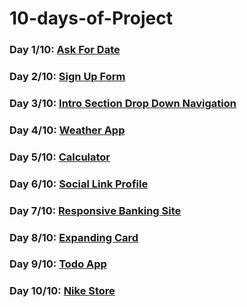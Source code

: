 # 10-days-of-Project

### Day 1/10: <a href="https://github.com/Rituraj27/Day-1-Ask-for-date">Ask For Date</a>
### Day 2/10: <a href="https://github.com/Rituraj27/Day-02-Sign-Up-Form">Sign Up Form</a>
### Day 3/10: <a href="https://github.com/Rituraj27/Day-3-Intro-section-drop-down-navigation">Intro Section Drop Down Navigation</a>
### Day 4/10: <a href="https://github.com/Rituraj27/Day-4-Weather-App">Weather App</a>
### Day 5/10: <a href="https://github.com/Rituraj27/Day-5-Calculator">Calculator</a>
### Day 6/10: <a href="https://github.com/Rituraj27/Day-6-social-link-profile">Social Link Profile</a>
### Day 7/10: <a href="https://github.com/Rituraj27/Day-7-Responsive-Banking-Site">Responsive Banking Site</a>
### Day 8/10: <a href="https://github.com/Rituraj27/Day-8-Expanding-Card">Expanding Card</a>
### Day 9/10: <a href="https://github.com/Rituraj27/Day-9-Todo-App">Todo App</a>
### Day 10/10: <a href="https://github.com/Rituraj27/Day-10-Nike-Store">Nike Store</a>


